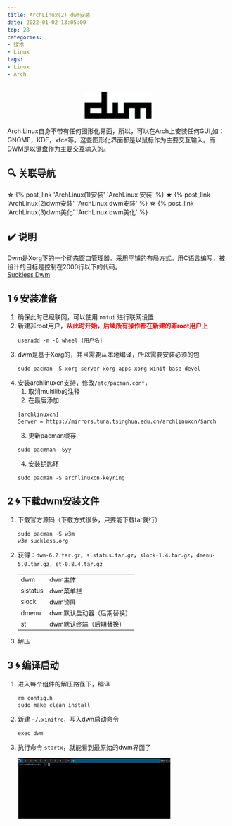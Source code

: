 ```yaml
---
title: ArchLinux(2) dwm安装
date: 2022-01-02 13:05:00
top: 28
categories:
- 技术
- Linux
tags:
- Linux
- Arch
---
```

<center><img src="/images/dwm.png" width=30% height=30% align=center/></center>   

Arch Linux自身不带有任何图形化界面，所以，可以在Arch上安装任何GUI,如：GNOME，KDE，xfce等。这些图形化界面都是以鼠标作为主要交互输入。而DWM是以键盘作为主要交互输入的。

<!--more-->

## 🔍 关联导航

☆ {% post_link 'ArchLinux(1)安装' 'ArchLinux 安装' %}
★ {% post_link 'ArchLinux(2)dwm安装' 'ArchLinux dwm安装' %}
☆ {% post_link 'ArchLinux(3)dwm美化' 'ArchLinux dwm美化' %}

## ✔️ 说明
Dwm是Xorg下的一个动态窗口管理器。采用平铺的布局方式。用C语言编写，被设计的目标是控制在2000行以下的代码。    
[Suckless Dwm](http://dwm.suckless.org/)

## 1 🌀 安装准备
1. 确保此时已经联网，可以使用 ````nmtui```` 进行联网设置
2. 新建非root用户，<font color="red">**从此时开始，后续所有操作都在新建的非root用户上**</font>
    ````
    useradd -m -G wheel {用户名}
    ````
3. dwm是基于Xorg的，并且需要从本地编译，所以需要安装必须的包
    ````
    sudo pacman -S xorg-server xorg-apps xorg-xinit base-devel
    ````
4. 安装archlinuxcn支持，修改````/etc/pacman.conf````，
    1. 取消multilib的注释
    2. 在最后添加
    ````
    [archlinuxcn]
    Server = https://mirrors.tuna.tsinghua.edu.cn/archlinuxcn/$arch
    ````
    3. 更新pacman缓存
    ````
    sudo pacmnan -Syy
    ````
    4. 安装钥匙环
    ````
    sudo pacman -S archlinuxcn-keyring
    ````

## 2 🌀 下载dwm安装文件
1. 下载官方源码（下载方式很多，只要能下载tar就行）
    ````
    sudo pacman -S w3m
    w3m suckless.org
    ````
2. 获得：````dwm-6.2.tar.gz````，````slstatus.tar.gz````，````slock-1.4.tar.gz````，````dmenu-5.0.tar.gz````，````st-0.8.4.tar.gz````
    <table>
      <tr> <td>dwm</td> <td>dwm主体</td> </tr>
      <tr> <td>slstatus</td> <td>dwm菜单栏</td> </tr>
      <tr> <td>slock</td> <td>dwm锁屏</td> </tr>
      <tr> <td>dmenu</td> <td>dwm默认启动器（后期替换）</td> </tr>
      <tr> <td>st</td> <td>dwm默认终端（后期替换）</td> </tr>
    </table>
3. 解压

## 3 🌀 编译启动
1. 进入每个组件的解压路径下，编译
    ````
    rm config.h
    sudo make clean install
    ````
2. 新建 ````~/.xinitrc````，写入dwn启动命令
    ````
    exec dwm
    ````
3. 执行命令 ````startx````，就能看到最原始的dwm界面了

    ![](/images/dwm-1.png)   
